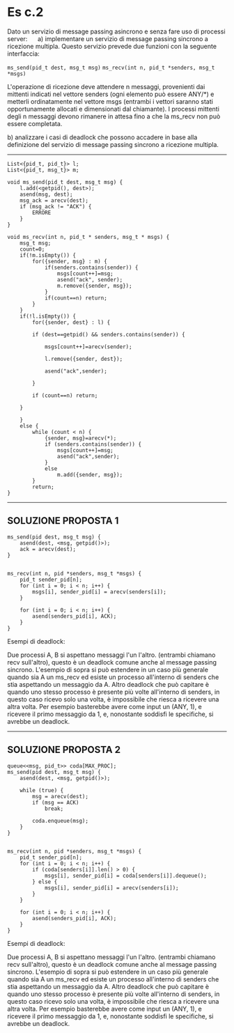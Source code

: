 # Es c.2

Dato un servizio di message passing asincrono e senza fare uso di processi server:
    
a) implementare un servizio di message passing sincrono a ricezione multipla. Questo servizio prevede due funzioni con la seguente interfaccia:

`ms_send(pid_t dest, msg_t msg)`
`ms_recv(int n, pid_t *senders, msg_t *msgs)`

L'operazione di ricezione deve attendere n messaggi, provenienti dai mittenti indicati nel vettore senders (ogni elemento può essere ANY/*) e metterli ordinatamente nel vettore msgs (entrambi i vettori saranno stati opportunamente allocati e dimensionati dal chiamante).
I processi mittenti degli n messaggi devono rimanere in attesa fino a che la ms_recv non può essere completata.

b) analizzare i casi di deadlock che possono accadere in base alla definizione del servizio di message passing sincrono a ricezione multipla.

---

```
List<{pid_t, pid_t}> l;
List<{pid_t, msg_t}> m;

void ms_send(pid_t dest, msg_t msg) {
    l.add(<getpid(), dest>);
    asend(msg, dest);
    msg_ack = arecv(dest);
    if (msg_ack != "ACK") {
        ERRORE
    }
}

void ms_recv(int n, pid_t * senders, msg_t * msgs) {
    msg_t msg;
    count=0;
    if(!m.isEmpty()) {
        for({sender, msg} : m) {
            if(senders.contains(sender)) {
                msgs[count++]=msg;
                asend("ack", sender);
                m.remove({sender, msg});
            }
            if(count==n) return;
        }
    }
    if(!l.isEmpty()) {
        for({sender, dest} : l) {

        if (dest==getpid() && senders.contains(sender)) {

            msgs[count++]=arecv(sender);

            l.remove({sender, dest});

            asend("ack",sender);

        }

        if (count==n) return;

    }

    }
    else {
        while (count < n) {
            {sender, msg}=arecv(*);
            if (senders.contains(sender)) {
                msgs[count++]=msg;
                asend("ack",sender);
            }
            else
                m.add({sender, msg});
        }
        return;
}
```

---------------------------------------------

## SOLUZIONE PROPOSTA 1

```
ms_send(pid dest, msg_t msg) {
    asend(dest, <msg, getpid()>);
    ack = arecv(dest);
}


ms_recv(int n, pid *senders, msg_t *msgs) {
    pid_t sender_pid[n];
    for (int i = 0; i < n; i++) {
        msgs[i], sender_pid[i] = arecv(senders[i]);
    }

    for (int i = 0; i < n; i++) {
        asend(senders_pid[i], ACK);
    }
}
```


Esempi di deadlock:

Due processi A, B si aspettano messaggi l'un l'altro. (entrambi chiamano recv sull'altro), questo è un deadlock comune anche al message passing sincrono.
L'esempio di sopra si può estendere in un caso più generale quando sia A un ms_recv ed esiste un processo all'interno di senders che stia aspettando un messaggio da A.
Altro deadlock che può capitare è quando uno stesso processo è presente più volte all'interno di senders, in questo caso ricevo solo una volta, è impossibile che riesca a ricevere una altra volta.
Per esempio basterebbe avere come input un (ANY, 1), e ricevere il primo messaggio da 1, e, nonostante soddisfi le specifiche, si avrebbe un deadlock.


---

## SOLUZIONE PROPOSTA 2
```
queue<<msg, pid_t>> coda[MAX_PROC];
ms_send(pid dest, msg_t msg) {
    asend(dest, <msg, getpid()>);

    while (true) {
        msg = arecv(dest);
        if (msg == ACK) 
            break;

        coda.enqueue(msg);
    }
}


ms_recv(int n, pid *senders, msg_t *msgs) {
    pid_t sender_pid[n];
    for (int i = 0; i < n; i++) {
        if (coda[senders[i]].len() > 0) {
            msgs[i], sender_pid[i] = coda[senders[i]].dequeue();
        } else {
            msgs[i], sender_pid[i] = arecv(senders[i]);
        }
    }

    for (int i = 0; i < n; i++) {
        asend(senders_pid[i], ACK);
    }
}
```

Esempi di deadlock:

Due processi A, B si aspettano messaggi l'un l'altro. (entrambi chiamano recv sull'altro), questo è un deadlock comune anche al message passing sincrono.
L'esempio di sopra si può estendere in un caso più generale quando sia A un ms_recv ed esiste un processo all'interno di senders che stia aspettando un messaggio da A.
Altro deadlock che può capitare è quando uno stesso processo è presente più volte all'interno di senders, in questo caso ricevo solo una volta, è impossibile che riesca a ricevere una altra volta.
Per esempio basterebbe avere come input un (ANY, 1), e ricevere il primo messaggio da 1, e, nonostante soddisfi le specifiche, si avrebbe un deadlock.